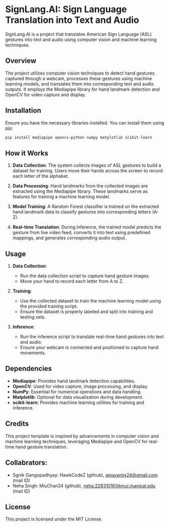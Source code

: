 # SignLang.AI: Sign Language Translation into Text and Audio

SignLang.AI is a project that translates American Sign Language (ASL) gestures into text and audio using computer vision and machine learning techniques.

## Overview

The project utilizes computer vision techniques to detect hand gestures captured through a webcam, processes these gestures using machine learning models, and translates them into corresponding text and audio outputs. It employs the Mediapipe library for hand landmark detection and OpenCV for video capture and display.

## Installation

Ensure you have the necessary libraries installed. You can install them using pip:

```bash
pip install mediapipe opencv-python numpy matplotlib scikit-learn
```

## How it Works

1. **Data Collection**: The system collects images of ASL gestures to build a dataset for training. Users move their hands across the screen to record each letter of the alphabet.

2. **Data Processing**: Hand landmarks from the collected images are extracted using the Mediapipe library. These landmarks serve as features for training a machine learning model.

3. **Model Training**: A Random Forest classifier is trained on the extracted hand landmark data to classify gestures into corresponding letters (A-Z).

4. **Real-time Translation**: During inference, the trained model predicts the gesture from live video feed, converts it into text using predefined mappings, and generates corresponding audio output.

## Usage

1. **Data Collection**:
   - Run the data collection script to capture hand gesture images.
   - Move your hand to record each letter from A to Z.

2. **Training**:
   - Use the collected dataset to train the machine learning model using the provided training script.
   - Ensure the dataset is properly labeled and split into training and testing sets.

3. **Inference**:
   - Run the inference script to translate real-time hand gestures into text and audio.
   - Ensure your webcam is connected and positioned to capture hand movements.

## Dependencies

- **Mediapipe**: Provides hand landmark detection capabilities.
- **OpenCV**: Used for video capture, image processing, and display.
- **NumPy**: Essential for numerical operations and data handling.
- **Matplotlib**: Optional for data visualization during development.
- **scikit-learn**: Provides machine learning utilities for training and inference.

## Credits

This project template is inspired by advancements in computer vision and machine learning techniques, leveraging Mediapipe and OpenCV for real-time hand gesture translation.

## Collabrators:
- Sgnik Gangopadhyay: HawkCodeZ (github), amayamix24@gmail.com (mail ID)
- Neha Singh: MiuChan24 (github), neha.229310161@muj.manipal.edu (mail ID)

## License

This project is licensed under the MIT License.
